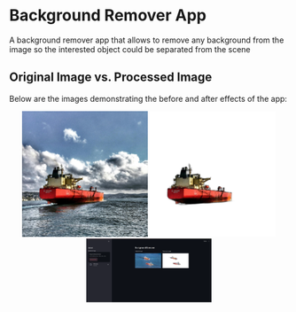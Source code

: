 # Background Remover App
A background remover app that allows to remove any background from the image so the interested object could be separated from the scene

## Original Image vs. Processed Image

Below are the images demonstrating the before and after effects of the app:

<p align="center">
  <img src="assets/ship.jpg" alt="Original Image" width="45%" />
  <img src="assets/ship_result.jpg" alt="Processed Image" width="45%" />
  <img src="assets/streamlit_app.png" alt="Streamlit App" width="45%" />
</p>
